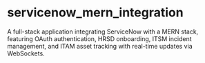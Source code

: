 # servicenow_mern_integration
 A full-stack application integrating ServiceNow with a MERN stack, featuring OAuth authentication, HRSD onboarding, ITSM incident management, and ITAM asset tracking with real-time updates via WebSockets.
